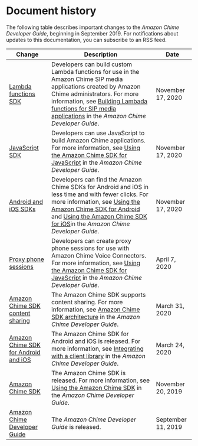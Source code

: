 # Document history<a name="doc-history"></a>

The following table describes important changes to the *Amazon Chime Developer Guide*, beginning in September 2019\. For notifications about updates to this documentation, you can subscribe to an RSS feed\.

| Change | Description | Date | 
| --- |--- |--- |
| [Lambda functions SDK](#doc-history) | Developers can build custom Lambda functions for use in the Amazon Chime SIP media applications created by Amazon Chime administrators\. For more information, see [Building Lambada functions for SIP media applications](https://docs.aws.amazon.com/chime/latest/dg/build-lambdas-for-sip-sdk.html) in the *Amazon Chime Developer Guide*\. | November 17, 2020 | 
| [JavaScript SDK](#doc-history) | Developers can use JavaScript to build Amazon Chime applications\. For more information, see [Using the Amazon Chime SDK for JavaScript](https://docs.aws.amazon.com/chime/latest/dg/overview-javascript.html) in the *Amazon Chime Developer Guide*\. | November 17, 2020 | 
| [Android and iOS SDKs](#doc-history) | Developers can find the Amazon Chime SDKs for Android and iOS in less time and with fewer clicks\. For more information, see [Using the Amazon Chime SDK for Android](https://docs.aws.amazon.com/chime/latest/dg/sdk-for-android.html) and [Using the Amazon Chime SDK for iOS](https://docs.aws.amazon.com/chime/latest/dg/sdk-for-ios.html)in the *Amazon Chime Developer Guide*\. | November 17, 2020 | 
| [Proxy phone sessions](#doc-history) | Developers can create proxy phone sessions for use with Amazon Chime Voice Connectors\. For more information, see [Using the Amazon Chime SDK for JavaScript](https://docs.aws.amazon.com/chime/latest/dg/use-javascript-sdk-top.html) in the *Amazon Chime Developer Guide*\. | April 7, 2020 | 
| [Amazon Chime SDK content sharing](#doc-history) | The Amazon Chime SDK supports content sharing\. For more information, see [Amazon Chime SDK architecture](https://docs.aws.amazon.com/chime/latest/dg/meetings-sdk.html#mtg-arch) in the *Amazon Chime Developer Guide*\. | March 31, 2020 | 
| [Amazon Chime SDK for Android and iOS](#doc-history) | The Amazon Chime SDK for Android and iOS is released\. For more information, see [Integrating with a client library](https://docs.aws.amazon.com/chime/latest/dg/mtgs-sdk-client-lib.html) in the *Amazon Chime Developer Guide*\. | March 24, 2020 | 
| [Amazon Chime SDK](#doc-history) | The Amazon Chime SDK is released\. For more information, see [Using the Amazon Chime SDK](https://docs.aws.amazon.com/chime/latest/dg/meetings-sdk.html) in the *Amazon Chime Developer Guide*\. | November 20, 2019 | 
| [Amazon Chime Developer Guide](#doc-history) | The *Amazon Chime Developer Guide* is released\. | September 11, 2019 | 